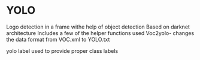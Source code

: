 # YOLO
Logo detection in a frame withe help of object detection
Based on darknet architecture
Includes a few of the helper functions used
Voc2yolo- changes the data format from VOC.xml to YOLO.txt

yolo label used to provide proper class labels
